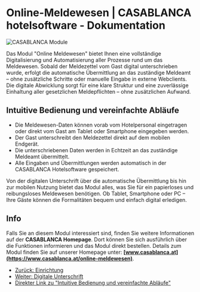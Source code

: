 # Online-Meldewesen | CASABLANCA hotelsoftware - Dokumentation

![CASABLANCA Module](https://docs.casablanca.at/assets/images/meldewesen-7ebb00ce5d63a1a81109df6218448a95.png "CASABLANCA Online-Meldewesen")

Das Modul "Online Meldewesen" bietet Ihnen eine vollständige Digitalisierung und Automatisierung aller Prozesse rund um das Meldewesen. Sobald der Meldezettel vom Gast digital unterschrieben wurde, erfolgt die automatische Übermittlung an das zuständige Meldeamt – ohne zusätzliche Schritte oder manuelle Eingabe in externe Webclients. Die digitale Abwicklung sorgt für eine klare Struktur und eine zuverlässige Einhaltung aller gesetzlichen Meldepflichten – ohne zusätzlichen Aufwand.

## Intuitive Bedienung und vereinfachte Abläufe

* Die Meldewesen-Daten können vorab vom Hotelpersonal eingetragen oder direkt vom Gast am Tablet oder Smartphone eingegeben werden.
* Der Gast unterschreibt den Meldezettel direkt auf dem mobilen Endgerät.
* Die unterschriebenen Daten werden in Echtzeit an das zuständige Meldeamt übermittelt.
* Alle Eingaben und Übermittlungen werden automatisch in der CASABLANCA Hotelsoftware gespeichert.

Von der digitalen Unterschrift über die automatische Übermittlung bis hin zur mobilen Nutzung bietet das Modul alles, was Sie für ein papierloses und reibungsloses Meldewesen benötigen. Ob Tablet, Smartphone oder PC – Ihre Gäste können die Formalitäten bequem und einfach digital erledigen.

## Info

Falls Sie an diesem Modul interessiert sind, finden Sie weitere Informationen auf der **CASABLANCA Homepage**. Dort können Sie sich ausführlich über die Funktionen informieren und das Modul direkt bestellen. Details zum Modul finden Sie auf unserer Homepage unter: **[www.casablanca.at](https://www.casablanca.at/online-meldewesen)**.

* [Zurück: Einrichtung](https://docs.casablanca.at/cloud/module/query/config)
* [Weiter: Digitale Unterschrift](https://docs.casablanca.at/cloud/module/signature/)
* [Direkter Link zu "Intuitive Bedienung und vereinfachte Abläufe"](https://docs.casablanca.at/cloud/module/register/#intuitive-bedienung-und-vereinfachte-ablaeufe)